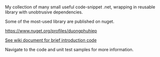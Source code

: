 My collection of many small useful code-snippet .net, wrapping in reusable library with unobtrusive dependencies.

Some of the most-used library are published on nuget.

https://www.nuget.org/profiles/duongphuhiep

[See wiki document for brief introduction code](https://github.com/duongphuhiep/ToolsPack.Net/wiki)

Navigate to the code and unit test samples for more information.
